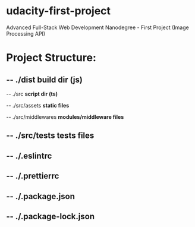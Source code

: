 # udacity-first-project
Advanced Full-Stack Web Development Nanodegree - First Project (Image Processing API)

# Project Structure:

-- ./dist **build dir (js)**
---
-- ./src **script dir (ts)**

-- ./src/assets **static files**

-- ./src/middlewares **modules/middleware files**

-- ./src/tests **tests files**
---
-- ./.eslintrc
---
-- ./.prettierrc
---
-- ./.package.json
---
-- ./.package-lock.json
---